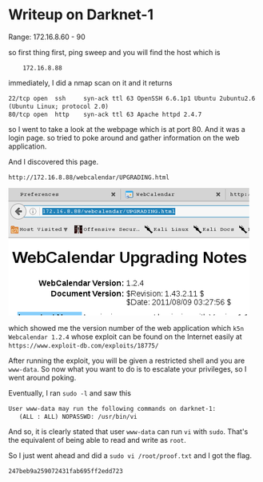 # Writeup on Darknet-1

Range: 172.16.8.60 - 90

so first thing first, ping sweep and you will find the host which is

```
    172.16.8.88
```

immediately, I did a nmap scan on it and it returns

```
22/tcp open  ssh     syn-ack ttl 63 OpenSSH 6.6.1p1 Ubuntu 2ubuntu2.6 (Ubuntu Linux; protocol 2.0)
80/tcp open  http    syn-ack ttl 63 Apache httpd 2.4.7
```

so I went to take a look at the webpage which is at port 80. And it was a login page. so tried to poke around and gather information on the web application. 

And I discovered this page.

```
http://172.16.8.88/webcalendar/UPGRADING.html
```
![alt text](./res/versionno.png "Version Number")

 which showed me the version number of the web application which ```k5n Webcalendar 1.2.4``` whose exploit can be found on the Internet easily at ```https://www.exploit-db.com/exploits/18775/```
 
 After running the exploit, you will be given a restricted shell and you are ```www-data```. So now what you want to do is to escalate your privileges, so I went around poking.
 
 Eventually, I ran ```sudo -l``` and saw this
 
 ```
User www-data may run the following commands on darknet-1:
    (ALL : ALL) NOPASSWD: /usr/bin/vi
```

And so, it is clearly stated that user ```www-data``` can run ```vi``` with ```sudo```. That's the equivalent of being able to read and write as ```root```.

So I just went ahead and did a ```sudo vi /root/proof.txt``` and I got the flag.

```
247beb9a259072431fab695ff2edd723
```

